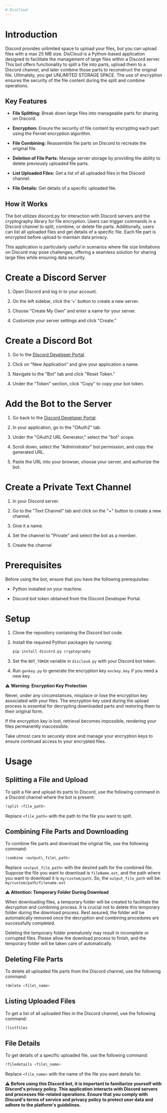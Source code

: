 ```yaml
---
# DisCloud
---
```


# Introduction

Discord provides unlimited space to upload your files, but you can
upload files with a max 25 MB size. DisCloud is a Python-based
application designed to facilitate the management of large files within
a Discord server. This bot offers functionality to split a file into
parts, upload them to a Discord channel, and later combine those parts
to reconstruct the original file. Ultimately, you get UNLIMITED STORAGE
SPACE. The use of encryption ensures the security of the file content
during the split and combine operations.

## Key Features

-   **File Splitting:** Break down large files into manageable parts
    for sharing on Discord.

-   **Encryption:** Ensure the security of file content by
    encrypting each part using the Fernet encryption algorithm.

-   **File Combining:** Reassemble file parts on Discord to recreate
    the original file.

-   **Deletion of File Parts:** Manage server storage by providing
    the ability to delete previously uploaded file parts.

-   **List Uploaded Files:** Get a list of all uploaded files in the
    Discord channel.

-   **File Details:** Get details of a specific uploaded file.

## How it Works

The bot utilizes discord.py for interaction with Discord servers and the
cryptography library for file encryption. Users can trigger commands in
a Discord channel to split, combine, or delete file parts. Additionally,
users can list all uploaded files and get details of a specific file.
Each file part is encrypted before upload to maintain data privacy.

This application is particularly useful in scenarios where file size
limitations on Discord may pose challenges, offering a seamless solution
for sharing large files while ensuring data security.


# Create a Discord Server

1.  Open Discord and log in to your account.

2.  On the left sidebar, click the ’+’ button to create a new server.

3.  Choose "Create My Own" and enter a name for your server.

4.  Customize your server settings and click "Create."

# Create a Discord Bot

1.  Go to the [Discord Developer
    Portal](https://discord.com/developers/applications).

2.  Click on "New Application" and give your application a name.

3.  Navigate to the "Bot" tab and click "Reset Token."

4.  Under the "Token" section, click "Copy" to copy your bot token.

# Add the Bot to the Server

1.  Go back to the [Discord Developer
    Portal](https://discord.com/developers/applications).

2.  In your application, go to the "OAuth2" tab.

3.  Under the "OAuth2 URL Generator," select the "bot" scope.

4.  Scroll down, select the "Administrator" bot permission, and copy the
    generated URL.

5.  Paste the URL into your browser, choose your server, and authorize
    the bot.

# Create a Private Text Channel

1.  In your Discord server.

2.  Go to the "Text Channel" tab and click on the "+" button to create a
    new channel.

3.  Give it a name.

4.  Set the channel to "Private" and select the bot as a member.

5.  Create the channel

# Prerequisites

Before using the bot, ensure that you have the following prerequisites:

-   Python installed on your machine.

-   Discord bot token obtained from the Discord Developer Portal.

# Setup

1.  Clone the repository containing the Discord bot code.

2.  Install the required Python packages by running:

    ``` sh
    pip install discord.py cryptography
    ```

3.  Set the `BOT_TOKEN` variable in `discloud.py` with your Discord bot
    token.

4.  Run `genkey.py` to generate the encryption key `enckey.key` if you
    need a new key.

   ⚠️ **Warning: Encryption Key Protection**

Never, under any circumstances, misplace or lose the encryption key associated with your files. The encryption key used during the upload process is essential for decrypting downloaded parts and restoring them to their original form.

If the encryption key is lost, retrieval becomes impossible, rendering your files permanently inaccessible.

Take utmost care to securely store and manage your encryption keys to ensure continued access to your encrypted files.


# Usage

## Splitting a File and Upload

To split a file and upload its parts to Discord, use the following
command in a Discord channel where the bot is present:

``` sh
!split <file_path>
```

Replace `<file_path>` with the path to the file you want to split.

## Combining File Parts and Downloading

To combine file parts and download the original file, use the following
command:

``` sh
!combine <output\_file\_path>
```

Replace `<output_file_path>` with the desired path for the combined
file. Suppose the file you want to download is `fileName.ext`, and the
path where you want to download it is `my/custom/path`. So, the
`output_file_path` will be: `my/custom/path/filename.ext`

⚠️ **Attention: Temporary Folder During Download**

When downloading files, a temporary folder will be created to facilitate the decryption and combining process. It is crucial not to delete this temporary folder during the download process. Rest assured, the folder will be automatically removed once the decryption and combining procedures are successfully completed.

Deleting the temporary folder prematurely may result in incomplete or corrupted files. Please allow the download process to finish, and the temporary folder will be taken care of automatically.

## Deleting File Parts

To delete all uploaded file parts from the Discord channel, use the
following command:

``` sh
!delete <file\_name>
```

## Listing Uploaded Files

To get a list of all uploaded files in the Discord channel, use the
following command:

``` sh
!listfiles
```

## File Details

To get details of a specific uploaded file, use the following command:

``` sh
!filedetails <file\_name>
```

Replace `<file_name>` with the name of the file you want details for.



⚠️ **Before using this Discord bot, it is important to familiarize yourself with Discord's privacy policy. This application interacts with Discord servers and processes file-related operations. Ensure that you comply with Discord's terms of service and privacy policy to protect user data and adhere to the platform's guidelines.**
